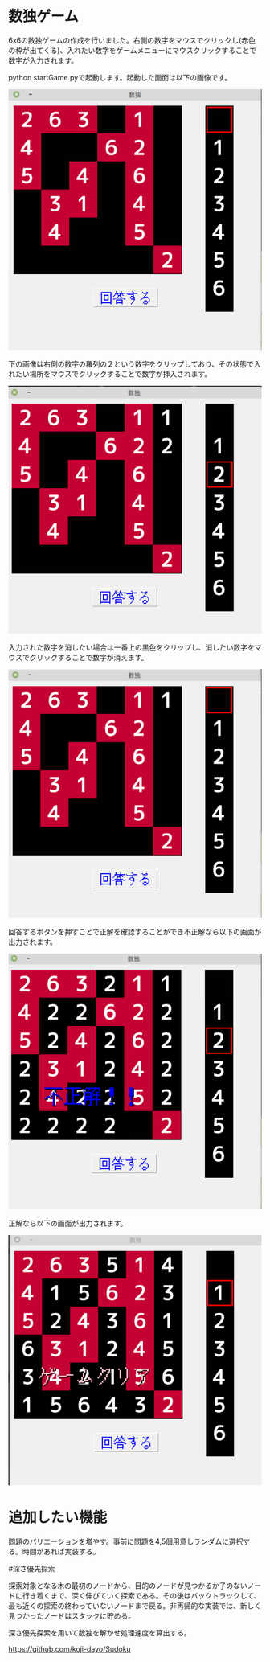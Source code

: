 # 数独ゲーム

6x6の数独ゲームの作成を行いました。右側の数字をマウスでクリックし(赤色の枠が出てくる)、入れたい数字をゲームメニューにマウスクリックすることで数字が入力されます。

python startGame.pyで起動します。起動した画面は以下の画像です。

![Startmenu](./img/start.png)

下の画像は右側の数字の羅列の２という数字をクリップしており、その状態で入れたい場所をマウスでクリックすることで数字が挿入されます。

![clip](./img/clip.png)

入力された数字を消したい場合は一番上の黒色をクリップし、消したい数字をマウスでクリックすることで数字が消えます。

![delete](./img/deleteclip.png)

回答するボタンを押すことで正解を確認することができ不正解なら以下の画面が出力されます。

![gameover](./img/gameover.png)

正解なら以下の画面が出力されます。

![clear](./img/gameclear.png)


# 追加したい機能

問題のバリエーションを増やす。事前に問題を4,5個用意しランダムに選択する。時間があれば実装する。

#深さ優先探索

探索対象となる木の最初のノードから、目的のノードが見つかるか子のないノードに行き着くまで、深く伸びていく探索である。その後はバックトラックして、最も近くの探索の終わっていないノードまで戻る。非再帰的な実装では、新しく見つかったノードはスタックに貯める。

深さ優先探索を用いて数独を解かせ処理速度を算出する。

https://github.com/koji-dayo/Sudoku